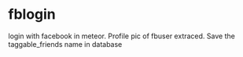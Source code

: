 # fblogin
login with facebook in meteor.
Profile pic of fbuser extraced.
Save the taggable_friends name in database

